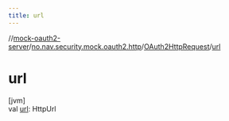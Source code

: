 ```yaml
---
title: url
---
```

//[mock-oauth2-server](../../../index.html)/[no.nav.security.mock.oauth2.http](../index.html)/[OAuth2HttpRequest](index.html)/[url](url.html)



# url



[jvm]\
val [url](url.html): HttpUrl




